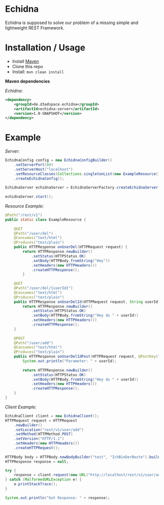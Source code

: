 # Echidna
Echidna is supposed to solve our problem of a missing simple and lightweight REST Framework. 

# Installation / Usage

- Install [Maven](http://maven.apache.org/download.cgi)
- Clone this repo
- Install: ```mvn clean install```

**Maven dependencies**

_Echidna:_
```xml
<dependency>
    <groupId>de.d3adspace.echidna</groupId>
    <artifactId>echidna-server</artifactId>
    <version>1.0-SNAPSHOT</version>
</dependency>
```

# Example

_Server:_
```java
EchidnaConfig config = new EchidnaConfigBuilder()
	.setServerPort(80)
	.setServerHost("localhost")
	.setResourceClasses(Collections.singletonList(new ExampleResource()))
	.createEchidnaConfig();
		
EchidnaServer echidnaServer = EchidnaServerFactory.createEchidnaServer(config);
		
echidnaServer.start();
```

_Resource Example:_
```java
@Path("/rest/v1")
public static class ExampleResource {
		
	@GET
	@Path("/user/del")
	@Consumes("text/html")
	@Produces("text/plain")
	public HTTPResponse onUserDel(HTTPRequest request) {
		return HTTPResponse.newBuilder()
			.setStatus(HTTPStatus.OK)
			.setBody(HTTPBody.fromString("Hey"))
			.setHeaders(new HTTPHeaders())
			.createHTTPResponse();
		}
		
	@GET
	@Path("/user/del/{userId}")
	@Consumes("text/html")
	@Produces("text/plain")
	public HTTPResponse onUserDelId(HTTPRequest request, String userId) {
		return HTTPResponse.newBuilder()
			.setStatus(HTTPStatus.OK)
			.setBody(HTTPBody.fromString("Hey du " + userId))
			.setHeaders(new HTTPHeaders())
			.createHTTPResponse();
	}
		
	@POST
	@Path("/user/add")
	@Consumes("text/html")
	@Produces("text/plain")
	public HTTPResponse onUserDelIdPost(HTTPRequest request, @PostKey("test") String userId) {
		System.out.println("Parameter: " + userId);
			
		return HTTPResponse.newBuilder()
			.setStatus(HTTPStatus.OK)
			.setBody(HTTPBody.fromString("Hey du " + userId))
			.setHeaders(new HTTPHeaders())
			.createHTTPResponse();
	}
}
```

_Client Example:_
```java
EchidnaClient client = new EchidnaClient();
HTTPRequest request = HTTPRequest
	.newBuilder()
	.setLocation("rest/v1/user/add")
	.setMethod(HTTPMethod.POST)
	.setVersion("HTTP/1.1")
	.setHeaders(new HTTPHeaders())
	.createHTTPRequest();
		
HTTPBody body = HTTPBody.newBodyBuilder("test", "IchBinDerBeste").build();		
HTTPResponse response = null;

try {
	response = client.request(new URL("http://localhost/rest/v1/user/add"), request, body);
} catch (MalformedURLException e) {
	e.printStackTrace();
}
		
System.out.println("Got Response: " + response);
```
